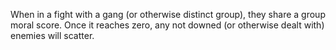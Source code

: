 When in a fight with a gang (or otherwise distinct group), they share a group moral score. Once it reaches zero, any not downed (or otherwise dealt with) enemies will scatter.